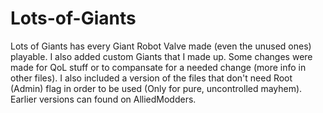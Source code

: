 # Lots-of-Giants
Lots of Giants has every Giant Robot Valve made (even the unused ones) playable. 
I also added custom Giants that I made up. 
Some changes were made for QoL stuff or to compansate for a needed change (more info in other files). 
I also included a version of the files that don't need Root (Admin) flag in order to be used (Only for pure, uncontrolled mayhem). 
Earlier versions can found on AlliedModders.

